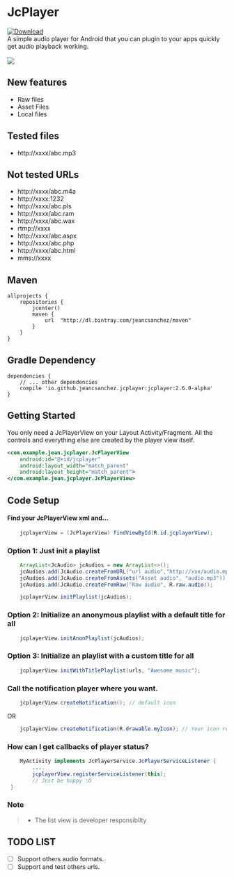 # JcPlayer
[ ![Download](https://api.bintray.com/packages/jeancsanchez/maven/JcPlayer/images/download.svg) ](https://bintray.com/jeancsanchez/maven/JcPlayer/_latestVersion)
</br>
A simple audio player for Android that you can plugin to your apps quickly get audio playback working.
</br></br>
![](https://github.com/jeancsanchez/JcPlayer/blob/master/sample/jcplayer-gif-definitive.gif)

## New features
- Raw files
- Asset Files
- Local files

## Tested files
- http://xxxx/abc.mp3

## Not tested URLs
- http://xxxx/abc.m4a
- http://xxxx:1232
- http://xxxx/abc.pls
- http://xxxx/abc.ram
- http://xxxx/abc.wax
- rtmp://xxxx
- http://xxxx/abc.aspx
- http://xxxx/abc.php
- http://xxxx/abc.html
- mms://xxxx

## Maven
```Gradle
allprojects {
    repositories {
        jcenter()
        maven {
            url  "http://dl.bintray.com/jeancsanchez/maven"
        }
    }
}
```
## Gradle Dependency
```Gradle
dependencies {
    // ... other dependencies
    compile 'io.github.jeancsanchez.jcplayer:jcplayer:2.6.0-alpha'
}
```


## Getting Started
You only need  a JcPlayerView on your Layout Activity/Fragment. All the controls and everything else are created by the player view itself.
```xml
<com.example.jean.jcplayer.JcPlayerView
    android:id="@+id/jcplayer"
    android:layout_width="match_parent"
    android:layout_height="match_parent">
</com.example.jean.jcplayer.JcPlayerView>
```

## Code Setup
#### Find your JcPlayerView xml and...
```java
    jcplayerView = (JcPlayerView) findViewById(R.id.jcplayerView);
```

### Option 1: Just init a playlist
```java
    ArrayList<JcAudio> jcAudios = new ArrayList<>();
    jcAudios.add(JcAudio.createFromURL("url audio","http://xxx/audio.mp3"));
    jcAudios.add(JcAudio.createFromAssets("Asset audio", "audio.mp3"));
    jcAudios.add(JcAudio.createFromRaw("Raw audio", R.raw.audio));

    jcplayerView.initPlaylist(jcAudios);
```

### Option 2: Initialize an anonymous playlist with a default title for all
```java
    jcplayerView.initAnonPlaylist(jcAudios);
```

### Option 3: Initialize an playlist with a custom title for all
```java    
    jcplayerView.initWithTitlePlaylist(urls, "Awesome music");
```

### Call the notification player where you want.
```java
    jcplayerView.createNotification(); // default icon
```
OR
```java
    jcplayerView.createNotification(R.drawable.myIcon); // Your icon resource
```

### How can I get callbacks of player status?
```java
    MyActivity implements JcPlayerService.JcPlayerServiceListener {
        ....
        jcplayerView.registerServiceListener(this);
        // Just be happy :D
 }
```
### Note
> - The list view is developer responsibilty

## TODO LIST ##

* [ ] Support others audio formats.
* [ ] Support and test others urls.
